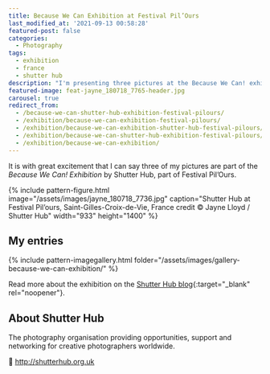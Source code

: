 ```yaml
---
title: Because We Can Exhibition at Festival Pil’Ours
last_modified_at: '2021-09-13 00:58:28'
featured-post: false
categories:
  - Photography
tags:
  - exhibition
  - france
  - shutter hub
description: "I'm presenting three pictures at the Because We Can! exhibition by Shutter Hub, part of Festival Pil'Ours."
featured-image: feat-jayne_180718_7765-header.jpg
carousel: true
redirect_from:
  - /because-we-can-shutter-hub-exhibition-festival-pilours/
  - /exhibition/because-we-can-exhibition-festival-pilours/
  - /exhibition/because-we-can-exhibition-shutter-hub-festival-pilours/
  - /exhibition/because-we-can-shutter-hub-exhibition-festival-pilours/
  - /exhibition/because-we-can-exhibition/
---
```

<p class="lead">It is with great excitement that I can say three of my pictures are part of the <em>Because We Can! Exhibition</em> by Shutter Hub, part of Festival Pil’Ours.</p>

<!--more-->

{% include pattern-figure.html image="/assets/images/jayne_180718_7736.jpg" caption="Shutter Hub at Festival Pil’ours, Saint-Gilles-Croix-de-Vie, France credit &copy; Jayne Lloyd / Shutter Hub" width="933" height="1400" %}

## My entries

{% include pattern-imagegallery.html folder="/assets/images/gallery-because-we-can-exhibition/" %}

Read more about the exhibition on the [Shutter Hub blog](https://shutterhub.org.uk/because-we-can-exhibition-launch-and-photos/){:target="_blank" rel="noopener"}.

## About Shutter Hub

The photography organisation providing opportunities, support and networking for creative photographers worldwide.  

<p class="detached">🔗 <a href="http://shutterhub.org.uk" target="_blank" rel="noopener">http://shutterhub.org.uk</a></p>

<!-- <small>Header and first picture credit &copy; Jayne Lloyd / Shutter Hub - Shutter Hub at Festival Pil'ours, Saint-Gilles-Croix-de-Vie, France.</small> -->
